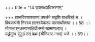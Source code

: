 +++
title = "14 उपलब्ध्यधिकरणम्"

+++
ज्ञानविषयाश्रयाणां उपलंभे सदृशि बाधविरहे च ।  
विषयाश्रयौ निरस्य ज्ञानस्यैकस्य पारमार्थोक्त्या ।। 58 ।।  
योगाचारमतस्याप्यतिदौःस्थ्येनाप्रमाणत्वात् ।  
यद्धेतुत्वं सुदृढं तत् ब्रह्म (श्रीनिवास-नाम) भजे ।। 59।।